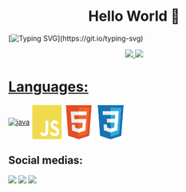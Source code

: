 <div align="center">
  <h1> Hello World 👾</h1>
</div>

[![Typing SVG](https://readme-typing-svg.herokuapp.com?font=Fira+Code&size=14&pause=1000&color=e300df&width=435&lines=Olá!+Bem-vindo+ao+meu+perfil+no+GitHub!;Prazer%2C+meu+nome+%C3%A9+Tiago+Honorato.)](https://git.io/typing-svg)

<div align="center">
  <a href="https://github.com/tiago-honorato">
  <img height="180em" src="https://github-readme-stats.vercel.app/api?username=tiago-honorato&show_icons=true&theme=radical&include_all_commits=true&count_private=true"/>
  <img height="180em" src="https://github-readme-stats.vercel.app/api/top-langs/?username=tiago-honorato&layout=compact&theme=radical"/>
</div>

# Languages:
<div style="display: inline_block">
  <a href="https://www.java.com/pt-BR/"><img align="center" alt="java" height="70" width="60" src="https://cdn.jsdelivr.net/gh/devicons/devicon/icons/java/java-original-wordmark.svg"></a>
  <a href="https://www.javascript.com"><img align="center" alt="javascript" height="70" width="60" src="https://raw.githubusercontent.com/devicons/devicon/master/icons/javascript/javascript-plain.svg"></a>
  <a href="https://www.html.com"><img align="center" alt="HTML" height="70" width="60" src="https://raw.githubusercontent.com/devicons/devicon/master/icons/html5/html5-original.svg"></a>
  <a href="https://developer.mozilla.org/pt-BR/docs/Web/CSS"><img align="center" alt="CSS" height="70" width="60" src="https://raw.githubusercontent.com/devicons/devicon/master/icons/css3/css3-original.svg"></a>
</div>

## Social medias:

<a href="https://www.linkedin.com/in/tiagohonoratom/"><img src="https://img.shields.io/badge/LinkedIn-0077B5?style=for-the-badge&logo=linkedin&logoColor=white"/></a>
<a href="https://discord.com/users/316595876682268688"><img src="https://img.shields.io/badge/Discord-7289DA?style=for-the-badge&logo=discord&logoColor=white"/></a>
<a href="https://www.reddit.com/user/H1ruZ"><img src="https://img.shields.io/badge/Reddit-FF4500?style=for-the-badge&logo=reddit&logoColor=white"/></a>
